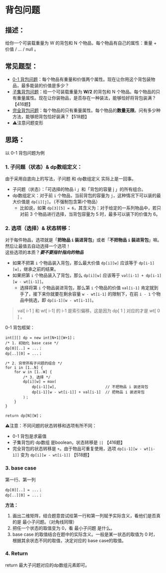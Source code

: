 # 背包问题
## 描述：
给你一个可装载重量为 W 的背包和 N 个物品，每个物品有自己的属性：重量 + 价值 / ... / null 。

## 常见题型：
- [0-1 背包问题](https://labuladong.github.io/algo/di-er-zhan-a01c6/bei-bao-le-34bd4/jing-dian--28f3c/)：每个物品有重量和价值两个属性。现在让你用这个背包装物品，最多能装的价值是多少？
- [子集背包问题](https://labuladong.github.io/algo/di-er-zhan-a01c6/bei-bao-le-34bd4/jing-dian--43be3/)：给一个可装载重量为 **W/2** 的背包和 N 个物品。每个物品的只有重量属性。现在让你装物品，是否存在一种装法，能够恰好将背包装满？【416题】
- [完全背包问题](https://labuladong.github.io/algo/di-er-zhan-a01c6/bei-bao-le-34bd4/jing-dian--70de0/)：每个物品的只有重量属性。每个物品的**数量无限**。问有多少种方法，能够把背包恰好装满？【518题】
- ⚠️注意问题变形

## 思路：
以 0-1 背包问题为例

### 1. 子问题（状态）& dp数组定义：
由于采用自底向上的写法，子问题 和 dp数组定义 实际上是一回事。

- 子问题（状态）：「可选择的物品 i 」和「背包的容量 j 」的所有组合。
- dp数组定义：对于前 `i` 个物品，当前背包的容量为 `j`，这种情况下可以装的最大价值是 `dp[i][j]`。（不强制包含第i个物品）
  - 比如说，如果 `dp[3][5] = 6`，其含义为：对于给定的一系列物品中，若只对前 3 个物品进行选择，当背包容量为 5 时，最多可以装下的价值为 6。

### 2. 选项（选择）& 状态转移：
对于每件物品，选项就是「**把物品 `i` 装进背包**」或者「**不把物品 `i` 装进背包**」嘛。 然后让最值去自动选择一个选项！    
这些选项的本质？***要不要指针指向的物品***

- 如果不把第 `i` 个物品装入背包，那么最大价值 `dp[i][w]` 应该等于 `dp[i-1][w]`，继承之前的结果。
- 如果把第 `i` 个物品装入了背包，那么 `dp[i][w]` 应该等于 `val[i-1] + dp[i-1][w - wt[i-1]]`。
  - 选择将第 `i` 个物品装进背包，那么第 `i` 个物品的价值 `val[i-1]` 肯定就到手了，接下来你就要在剩余容量 `w - wt[i-1]` 的限制下，在前 `i - 1` 个物品中挑选，即 `dp[i-1][w - wt[i-1]]`。

> val[ i-1 ] 和 wt[ i-1] 的 i-1 是索引偏移，这是因为 dp[ 1 ] 对应的才是 wt[ 0 ] 。

0-1 背包框架：
```
int[][] dp = new int[N+1][W+1]；
/* 1. 初始化 base case */
dp[0][..] = ...；
dp[..][0] = ...；

/* 2. 穷举所有子问题的组合 */
for i in [1..N] {
    for w in [1..W] {
        /* 3. 选择 */
        dp[i][w] = max(
            dp[i-1][w],                      // 不把物品 i 装进背包
            dp[i-1][w - wt[i-1]] + val[i-1]  // 把物品 i 装进背包
        )；
    }
}

return dp[N][W]；
```

⚠️注意：不同问题的状态转移和选项有所不同：
- 0-1 背包是求最值
- 子集背包的 dp数组 是boolean，状态转移是 `||`  【416题】
- 完全背包的状态转移是 `+`。由于物品可重复使用，选项 `dp[i-1][w - wt[i-1]]` 变为 `dp[i][w - wt[i-1]]`  【518题】

### 3. base case
第一行、第一列
```
dp[0][..] = ...；
dp[..][0] = ...；
```

**方法：**
1. 画出二维矩阵，结合题意尝试给第一行和第一列赋予实际含义，看他们是否真的是 最小子问题。（对角线同理）
2. 把任一个状态的取值变为 0，看 最小子问题 是什么。
3. base case 的取值结合在题中的实际含义。一般是某一状态的取值为 0 时，根据其余状态不同的取值，决定对应的 base case的取值。

### 4. Return
return 最大子问题对应的dp数组元素即可。
